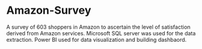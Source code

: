 # Amazon-Survey
A survey of 603 shoppers in Amazon to ascertain the level of satisfaction derived from Amazon services. 
Microsoft SQL server was used for the data extraction.
Power BI used for data visualization and building dashbaord.
